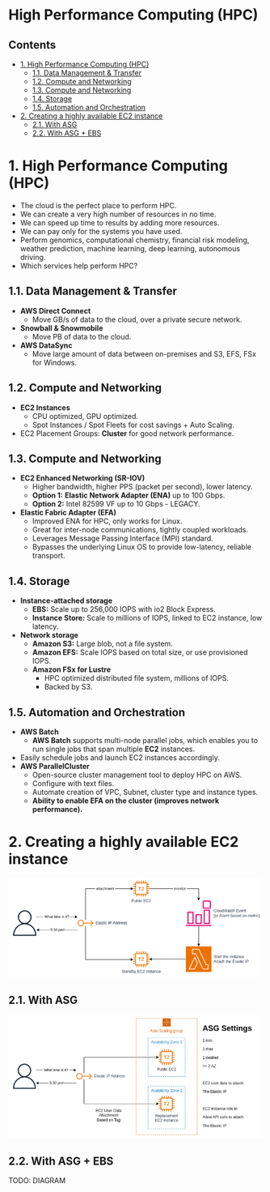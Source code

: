 # High Performance Computing (HPC) <!-- omit in toc -->

## Contents <!-- omit in toc -->

- [1. High Performance Computing (HPC)](#1-high-performance-computing-hpc)
  - [1.1. Data Management \& Transfer](#11-data-management--transfer)
  - [1.2. Compute and Networking](#12-compute-and-networking)
  - [1.3. Compute and Networking](#13-compute-and-networking)
  - [1.4. Storage](#14-storage)
  - [1.5. Automation and Orchestration](#15-automation-and-orchestration)
- [2. Creating a highly available EC2 instance](#2-creating-a-highly-available-ec2-instance)
  - [2.1. With ASG](#21-with-asg)
  - [2.2. With ASG + EBS](#22-with-asg--ebs)

# 1. High Performance Computing (HPC)

- The cloud is the perfect place to perform HPC.
- We can create a very high number of resources in no time.
- We can speed up time to results by adding more resources.
- We can pay only for the systems you have used.
- Perform genomics, computational chemistry, financial risk modeling, weather prediction, machine learning, deep learning, autonomous driving.
- Which services help perform HPC?

## 1.1. Data Management & Transfer

- **AWS Direct Connect**
  - Move GB/s of data to the cloud, over a private secure network.
- **Snowball & Snowmobile**
  - Move PB of data to the cloud.
- **AWS DataSync**
  - Move large amount of data between on-premises and S3, EFS, FSx for Windows.

## 1.2. Compute and Networking

- **EC2 Instances**
  - CPU optimized, GPU optimized.
  - Spot Instances / Spot Fleets for cost savings + Auto Scaling.
- EC2 Placement Groups: **Cluster** for good network performance.

## 1.3. Compute and Networking

- **EC2 Enhanced Networking (SR-IOV)**
  - Higher bandwidth, higher PPS (packet per second), lower latency.
  - **Option 1:** **Elastic Network Adapter (ENA)** up to 100 Gbps.
  - **Option 2:** Intel 82599 VF up to 10 Gbps - LEGACY.
- **Elastic Fabric Adapter (EFA)**
  - Improved ENA for HPC, only works for Linux.
  - Great for inter-node communications, tightly coupled workloads.
  - Leverages Message Passing Interface (MPI) standard.
  - Bypasses the underlying Linux OS to provide low-latency, reliable transport.

## 1.4. Storage

- **Instance-attached storage**
  - **EBS:** Scale up to 256,000 IOPS with io2 Block Express.
  - **Instance Store:** Scale to millions of IOPS, linked to EC2 instance, low latency.
- **Network storage**
  - **Amazon S3:** Large blob, not a file system.
  - **Amazon EFS:** Scale IOPS based on total size, or use provisioned IOPS.
  - **Amazon FSx for Lustre**
    - HPC optimized distributed file system, millions of IOPS.
    - Backed by S3.

## 1.5. Automation and Orchestration

- **AWS Batch**
  - **AWS Batch** supports multi-node parallel jobs, which enables you to run single jobs that span multiple **EC2** instances.
- Easily schedule jobs and launch EC2 instances accordingly.
- **AWS ParallelCluster**
  - Open-source cluster management tool to deploy HPC on AWS.
  - Configure with text files.
  - Automate creation of VPC, Subnet, cluster type and instance types.
  - **Ability to enable EFA on the cluster (improves network performance).**

# 2. Creating a highly available EC2 instance

![Highly available EC2 instance](/Images/HighlyAvailableEC2Instance.png)

## 2.1. With ASG

![Highly available EC2 instance with ASG ](/Images/HighlyAvailableEC2InstanceASG.png)

## 2.2. With ASG + EBS

TODO: DIAGRAM
